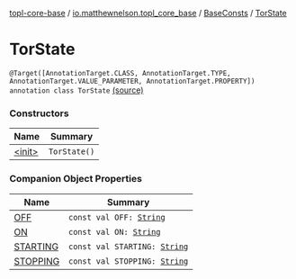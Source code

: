 [topl-core-base](../../../index.md) / [io.matthewnelson.topl_core_base](../../index.md) / [BaseConsts](../index.md) / [TorState](./index.md)

# TorState

`@Target([AnnotationTarget.CLASS, AnnotationTarget.TYPE, AnnotationTarget.VALUE_PARAMETER, AnnotationTarget.PROPERTY]) annotation class TorState` [(source)](https://github.com/05nelsonm/TorOnionProxyLibrary-Android/blob/master/topl-core-base/src/main/java/io/matthewnelson/topl_core_base/BaseConsts.kt#L118)

### Constructors

| Name | Summary |
|---|---|
| [&lt;init&gt;](-init-.md) | `TorState()` |

### Companion Object Properties

| Name | Summary |
|---|---|
| [OFF](-o-f-f.md) | `const val OFF: `[`String`](https://kotlinlang.org/api/latest/jvm/stdlib/kotlin/-string/index.html) |
| [ON](-o-n.md) | `const val ON: `[`String`](https://kotlinlang.org/api/latest/jvm/stdlib/kotlin/-string/index.html) |
| [STARTING](-s-t-a-r-t-i-n-g.md) | `const val STARTING: `[`String`](https://kotlinlang.org/api/latest/jvm/stdlib/kotlin/-string/index.html) |
| [STOPPING](-s-t-o-p-p-i-n-g.md) | `const val STOPPING: `[`String`](https://kotlinlang.org/api/latest/jvm/stdlib/kotlin/-string/index.html) |
